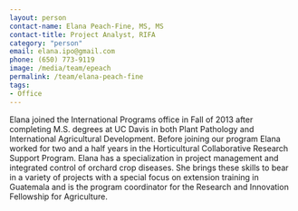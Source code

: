 ```yaml
---
layout: person
contact-name: Elana Peach-Fine, MS, MS
contact-title: Project Analyst, RIFA
category: "person"
email: elana.ipo@gmail.com
phone: (650) 773-9119
image: /media/team/epeach
permalink: /team/elana-peach-fine
tags:
- Office
---
```


Elana joined the International Programs office in Fall of 2013 after completing M.S. degrees at UC Davis in both Plant Pathology and International Agricultural Development. Before joining our program Elana worked for two and a half years in the Horticultural Collaborative Research Support Program. Elana has a specialization in project management and integrated control of orchard crop diseases. She brings these skills to bear in a variety of projects with a special focus on extension training in Guatemala and is the program coordinator for the Research and Innovation Fellowship for Agriculture.

